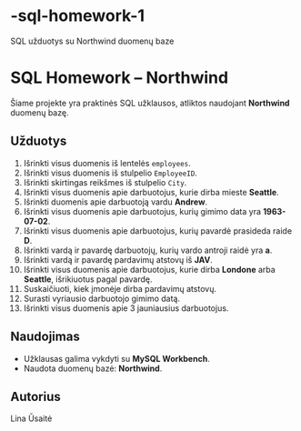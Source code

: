 # -sql-homework-1
SQL užduotys su Northwind duomenų baze
# SQL Homework – Northwind

Šiame projekte yra praktinės SQL užklausos, atliktos naudojant **Northwind** duomenų bazę.

## Užduotys
1. Išrinkti visus duomenis iš lentelės `employees`.
2. Išrinkti visus duomenis iš stulpelio `EmployeeID`.
3. Išrinkti skirtingas reikšmes iš stulpelio `City`.
4. Išrinkti visus duomenis apie darbuotojus, kurie dirba mieste **Seattle**.
5. Išrinkti duomenis apie darbuotoją vardu **Andrew**.
6. Išrinkti visus duomenis apie darbuotojus, kurių gimimo data yra **1963-07-02**.
7. Išrinkti visus duomenis apie darbuotojus, kurių pavardė prasideda raide **D**.
8. Išrinkti vardą ir pavardę darbuotojų, kurių vardo antroji raidė yra **a**.
9. Išrinkti vardą ir pavardę pardavimų atstovų iš **JAV**.
10. Išrinkti visus duomenis apie darbuotojus, kurie dirba **Londone** arba **Seattle**, išrikiuotus pagal pavardę.
11. Suskaičiuoti, kiek įmonėje dirba pardavimų atstovų.
12. Surasti vyriausio darbuotojo gimimo datą.
13. Išrinkti visus duomenis apie 3 jauniausius darbuotojus.

## Naudojimas
- Užklausas galima vykdyti su **MySQL Workbench**.
- Naudota duomenų bazė: **Northwind**.

## Autorius
Lina Ūsaitė
